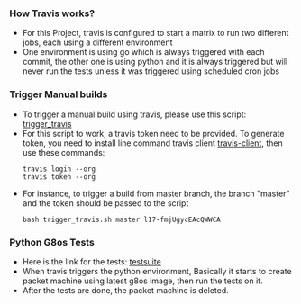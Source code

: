 
### How Travis works?
- For this Project, travis is configured to start a matrix to run two different jobs, each using a different environment
- One environment is using go which is always triggered with each commit, the other one is using python and it is always triggered
  but will never run the tests unless it was triggered using scheduled cron jobs

### Trigger Manual builds

- To trigger a manual build using travis, please use this script: [trigger_travis](https://github.com/zero-os/0-core/blob/cron-jobs/tests/trigger_travis.sh)
- For this script to work, a travis token need to be provided. To generate token, you need to install line command travis client [travis-client](https://github.com/travis-ci/travis.rb#installation), then use these commands:
    ```
    travis login --org
    travis token --org
    ```
- For instance, to trigger a build from master branch, the branch "master" and the token should be passed to the script
    ```
    bash trigger_travis.sh master l17-fmjUgycEAcQWWCA
    ```
### Python G8os Tests
- Here is the link for the tests: [testsuite](https://github.com/zero-os/0-core/tree/cron-jobs/tests/testsuite)
- When travis triggers the python environment, Basically it starts to create packet machine using latest g8os image, then run the tests on it.
- After the tests are done, the packet machine is deleted.
